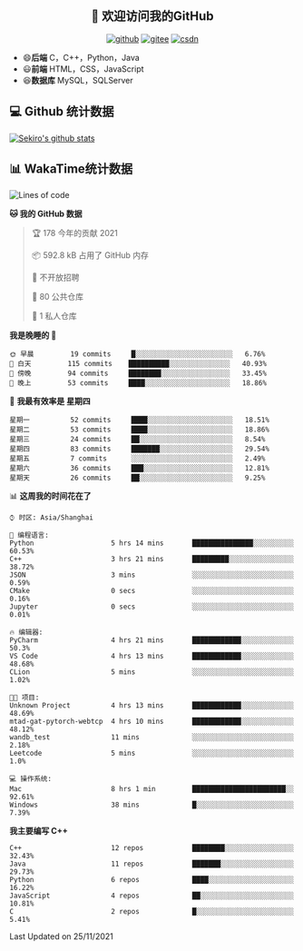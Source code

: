 <h2 align="center">👋 欢迎访问我的GitHub</h2>
<p align="center">
  <a href="https://666wxy666.github.io/"><img src="https://img.shields.io/badge/GitHub-24292e" alt="github"></a>
  <a href="https://gitee.com/wxy_666"><img src="https://img.shields.io/badge/Gitee-fe7300" alt="gitee"></a>
  <a href="https://blog.csdn.net/WXY_666"><img src="https://img.shields.io/badge/CSDN-cf000e" alt="csdn"></a>
</p>

- 😄**后端** C，C++，Python，Java
- 😃**前端** HTML，CSS，JavaScript
- 😆**数据库** MySQL，SQLServer

## 💻 Github 统计数据
[![Sekiro's github stats](https://github-readme-stats.vercel.app/api?username=666WXY666)](https://666wxy666.github.io/)

## 📊 WakaTime统计数据

<!--START_SECTION:waka-->
![Lines of code](https://img.shields.io/badge/%E4%BB%8E%E3%80%8C%E4%BD%A0%E5%A5%BD%E4%B8%96%E7%95%8C%E3%80%8D%E6%88%91%E5%B7%B2%E7%BB%8F%E5%86%99%E4%BA%86-517757%20%E8%A1%8C%E4%BB%A3%E7%A0%81-blue)

**🐱 我的 GitHub 数据** 

> 🏆 178 今年的贡献 2021
 > 
> 📦 592.8 kB 占用了 GitHub 内存 
 > 
> 🚫 不开放招聘
 > 
> 📜 80 公共仓库 
 > 
> 🔑 1 私人仓库 
 > 
**我是晚睡的 🦉** 

```text
🌞 早晨         19 commits     █░░░░░░░░░░░░░░░░░░░░░░░░   6.76% 
🌆 白天         115 commits    ██████████░░░░░░░░░░░░░░░   40.93% 
🌃 傍晚         94 commits     ████████░░░░░░░░░░░░░░░░░   33.45% 
🌙 晚上         53 commits     ████░░░░░░░░░░░░░░░░░░░░░   18.86%

```
📅 **我最有效率是 星期四** 

```text
星期一          52 commits     ████░░░░░░░░░░░░░░░░░░░░░   18.51% 
星期二          53 commits     ████░░░░░░░░░░░░░░░░░░░░░   18.86% 
星期三          24 commits     ██░░░░░░░░░░░░░░░░░░░░░░░   8.54% 
星期四          83 commits     ███████░░░░░░░░░░░░░░░░░░   29.54% 
星期五          7 commits      ░░░░░░░░░░░░░░░░░░░░░░░░░   2.49% 
星期六          36 commits     ███░░░░░░░░░░░░░░░░░░░░░░   12.81% 
星期天          26 commits     ██░░░░░░░░░░░░░░░░░░░░░░░   9.25%

```


📊 **这周我的时间花在了** 

```text
⌚︎ 时区: Asia/Shanghai

💬 编程语言: 
Python                   5 hrs 14 mins       ███████████████░░░░░░░░░░   60.53% 
C++                      3 hrs 21 mins       █████████░░░░░░░░░░░░░░░░   38.72% 
JSON                     3 mins              ░░░░░░░░░░░░░░░░░░░░░░░░░   0.59% 
CMake                    0 secs              ░░░░░░░░░░░░░░░░░░░░░░░░░   0.16% 
Jupyter                  0 secs              ░░░░░░░░░░░░░░░░░░░░░░░░░   0.01%

🔥 编辑器: 
PyCharm                  4 hrs 21 mins       ████████████░░░░░░░░░░░░░   50.3% 
VS Code                  4 hrs 13 mins       ████████████░░░░░░░░░░░░░   48.68% 
CLion                    5 mins              ░░░░░░░░░░░░░░░░░░░░░░░░░   1.02%

🐱‍💻 项目: 
Unknown Project          4 hrs 13 mins       ████████████░░░░░░░░░░░░░   48.69% 
mtad-gat-pytorch-webtcp  4 hrs 10 mins       ████████████░░░░░░░░░░░░░   48.12% 
wandb_test               11 mins             ░░░░░░░░░░░░░░░░░░░░░░░░░   2.18% 
Leetcode                 5 mins              ░░░░░░░░░░░░░░░░░░░░░░░░░   1.0%

💻 操作系统: 
Mac                      8 hrs 1 min         ███████████████████████░░   92.61% 
Windows                  38 mins             █░░░░░░░░░░░░░░░░░░░░░░░░   7.39%

```

**我主要编写 C++** 

```text
C++                      12 repos            ████████░░░░░░░░░░░░░░░░░   32.43% 
Java                     11 repos            ███████░░░░░░░░░░░░░░░░░░   29.73% 
Python                   6 repos             ████░░░░░░░░░░░░░░░░░░░░░   16.22% 
JavaScript               4 repos             ██░░░░░░░░░░░░░░░░░░░░░░░   10.81% 
C                        2 repos             █░░░░░░░░░░░░░░░░░░░░░░░░   5.41%

```



 Last Updated on 25/11/2021
<!--END_SECTION:waka-->

<!--
**666WXY666/666WXY666** is a ✨ _special_ ✨ repository because its `README.md` (this file) appears on your GitHub profile.

Here are some ideas to get you started:

- 🔭 I’m currently working on ...
- 🌱 I’m currently learning ...
- 👯 I’m looking to collaborate on ...
- 🤔 I’m looking for help with ...
- 💬 Ask me about ...
- 📫 How to reach me: ...
- 😄 Pronouns: ...
- ⚡ Fun fact: ...
-->
